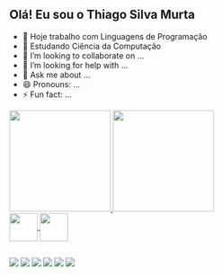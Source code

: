 ## Olá! Eu sou o Thiago Silva Murta

- 🔭 Hoje trabalho com Linguagens de Programação
- 🌱 Estudando Ciência da Computação
- 👯 I’m looking to collaborate on ...
- 🤔 I’m looking for help with ...
- 💬 Ask me about ...
- 😄 Pronouns: ...
- ⚡ Fun fact: ...

<div>
  <a href="https://github.com/thiagomurta">
  <img height="180em" src="https://github-readme-stats.vercel.app/api?username=thiagomurta&show_icons=true&theme=dark&include_all_commits=true&count_private=true"/>
  <img height="180em" src="https://github-readme-stats.vercel.app/api/top-langs/?username=thiagomurta&layout=compact&langs_count=7&theme=dark"/>
</div>
  <img align="center" height="50" width="50" src="https://cdn.jsdelivr.net/gh/devicons/devicon/icons/c/c-original.svg" />
  <img align="center" height="50" width="50" src="https://cdn.jsdelivr.net/gh/devicons/devicon/icons/cplusplus/cplusplus-original.svg" />
<div>

##

<div>
  <a href="" target="_blank"><img src="https://img.shields.io/badge/Telegram-2CA5E0?style=for-the-badge&logo=telegram&logoColor=white" target="_blank"></a>
  <a href="https://www.instagram.com/othiagomurta" target="_blank"><img src="https://img.shields.io/badge/-Instagram-%23E4405F?style=for-the-badge&logo=instagram&logoColor=white" target="_blank"></a>
 	<a href="" target="_blank"><img src="https://img.shields.io/badge/Discord-7289DA?style=for-the-badge&logo=discord&logoColor=white" target="_blank"></a>
  <a href="" target="_blank"><img src="https://img.shields.io/badge/Discord-7289DA?style=for-the-badge&logo=discord&logoColor=white" target="_blank"></a> 
  <a href = "mailto:thiagosmurta@gmail.com"><img src="https://img.shields.io/badge/-Gmail-%23333?style=for-the-badge&logo=gmail&logoColor=white" target="_blank"></a>
  <a href="" target="_blank"><img src="https://img.shields.io/badge/-LinkedIn-%230077B5?style=for-the-badge&logo=linkedin&logoColor=white" target="_blank"></a> 
</div>
